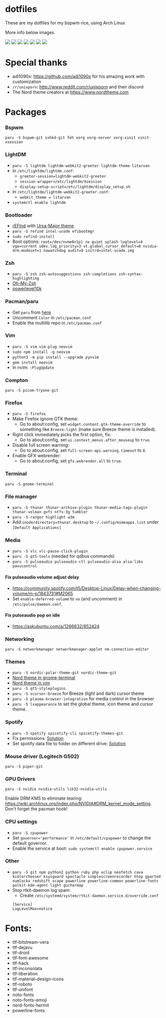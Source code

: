 # dotfiles

These are my dotfiles for my bspwm rice, using Arch Linux

More info below images.

![](https://i.imgur.com/7zpJ2LV.png )
![](https://i.imgur.com/SyDqUAx.png )
![](https://i.imgur.com/J96wPsY.png )
![](https://i.imgur.com/zbRIV7P.png )
![](https://i.imgur.com/lJjJqPO.png )
![](https://i.imgur.com/tzLfn8v.png )
![](https://i.imgur.com/msiNUed.png )

# Special thanks

* adi1090x: https://github.com/adi1090x for his amazing work with customization
* `/r/unixporn`: http://www.reddit.com/r/unixporn and their discord
* The Nord theme creators at https://www.nordtheme.com

# Packages
### Bspwm
`paru -S bspwm-git sxhkd-git feh xorg xorg-server xorg-xinit xinit-xsession`

### LightDM
* `paru -S lightdm lightdm-webkit2-greeter lightdm-theme-litarvan`
* In `/etc/lightdm/lightdm.conf`:
	* `greeter-session=lightdm-webkit2-greeter`
	* `session-wrapper=/etc/lightdm/Xsession`
	* `display-setup-script=/etc/lightdm/display_setup.sh`
* In `/etc/lightdm/lightdm-webkit2-greeter.conf`:
	* `webkit_theme = litarvan`
* `systemctl enable lightdm`

### Bootloader
* [rEFInd](https://wiki.archlinux.org/index.php/REFInd) with [Ursa-Major theme](https://github.com/kgoettler/ursamajor-rEFInd)
* `paru -S refind intel-ucode efibootmgr`
* `sudo refind-install`
* Boot options: `root=/dev/nvme0n1p1 rw quiet splash loglevel=4 vga=current udev.log_priority=3 vt.global_cursor_default=0 nvidia-drm.modeset=1 nowatchdog audit=0 initrd=intel-ucode.img`

### Zsh
* `paru -S zsh zsh-autosuggestions zsh-completions zsh-syntax-highlighting`
* [Oh-My-Zsh](https://github.com/ohmyzsh/ohmyzsh)
* [powerlevel10k](https://github.com/romkatv/powerlevel10k#get-started)

### Pacman/paru
* Get `paru` from [here](https://github.com/Morganamilo/paru)
* Uncomment `Color` in `/etc/pacman.conf`
* Enable the multilib repo in `/etc/pacman.conf`

### Vim
* `paru -S vim vim-plug neovim`
* `sudo npm install -g neovim`
* `python3 -m pip install --upgrade pynvim`
* `gem install neovim`
* In nvim: `:PlugUpdate`

### Compton
`paru -S picom-tryone-git`

### Firefox
* `paru -S firefox`
* Make Firefox ignore GTK theme:
	* Go to about:config, set `widget.content.gtk-theme-override` to something like `Breeze:light` (make sure Breeze theme is installed).
* Right click immediately picks the first option, fix:
	* Go to about:config, set `ui.context_menus.after_mouseup` to `true`.
* Disable full screen warning: 
	* Go to about:config, set `full-screen-api.warning.timeout` to `0`.
* Enable GFX webrender:
	* Go to about:config, set `gfx.webrender.all` to `true`.
### Terminal
`paru -S gnome-terminal` 

### File manager
* `paru -S thunar thunar-archive-plugin thunar-media-tags-plugin thunar-volman gvfs ntfs-3g tumbler`
* `paru -S ranger highlight w3m`
* Add `inode/directory=thunar.desktop` to `~/.config/mimeapps.list` under `[Default Applications]` 

### Media
* `paru -S vlc vlc-pause-click-plugin`
* `paru -S qt5-tools` (needed for qdbus commands)
* `paru -S pulseaudio pulseaudio-ctl pulseaudio-alsa alsa-libs pavucontrol`

#### Fix pulseaudio volume adjust delay
* https://community.spotify.com/t5/Desktop-Linux/Delay-when-changing-volume/m-p/1843731#M2065
* Set `enable-deferred-volume` to `no` (and uncomment) in `/etc/pulse/daemon.conf`. 

#### Fix pulseaudio pop on idle
* https://askubuntu.com/a/1266632/852424

### Networking
`paru -S networkmanager networkmanager-applet nm-connection-editor`

### Themes
* `paru -S nordic-polar-theme-git nordic-theme-git`
* [Nord theme in gnome-terminal](https://github.com/arcticicestudio/nord-gnome-terminal)
* [Nord theme in vim](https://github.com/arcticicestudio/nord-vim)
* `paru -S qt5-styleplugins`
* `paru -S xcursor-breeze` for Breeze (light and dark) cursor theme
* `paru -S plasma-browser-integration` for media control in the browser
* `paru -S lxappearance` to set the global theme, icon theme and cursor theme.

### Spotify
* `paru -S spotify spicetify-cli spicetify-themes-git`
* Fix permissions: [Solution](https://github.com/khanhas/spicetify-cli/wiki/Installation#spotify-installed-from-aur)
* Set spotify data file to folder on different drive: [Solution](https://community.spotify.com/t5/Desktop-Linux/Spotify-downloads-to-the-wrong-folder/m-p/4854706/highlight/true#M19161)

### Mouse driver (Logitech G502)
`paru -S piper-git`

### GPU Drivers
`paru -S nvidia nvidia-utils lib32-nvidia-utils`

Enable DRM KMS to eliminate tearing: https://wiki.archlinux.org/index.php/NVIDIA#DRM_kernel_mode_setting.
Don't forget the pacman hook!

### CPU settings
* `paru -S cpupower`
* Set `governor='performance'` in `/etc/default/cpupower` to change the default governor.
* Enable the service at boot: `sudo systemctl enable cpupower.service`

### Other
* `paru -S git npm python2 python ruby php xclip neofetch cava kcolorchooser ksysguard spectacle simplescreenrecorder htop gparted numlockx redshift xcape powerline powerline-common powerline-fonts polkit-kde-agent light gucharmap`
* Stop rtkit-daemon log spam: 
	* Create `/etc/systemd/system/rtkit-daemon.service.d/override.conf`
	```
	[Service]
	LogLevelMax=notice
	```
# Fonts:
* ttf-bitstream-vera 
* ttf-dejavu 
* ttf-droid 
* ttf-font-awesome 
* ttf-hack
* ttf-inconsolata
* ttf-liberation 
* ttf-material-design-icons
* ttf-roboto
* ttf-unifont
* noto-fonts
* noto-fonts-emoji
* nerd-fonts-hermit
* powerline-fonts
